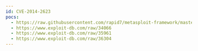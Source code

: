 ```yaml
---
id: CVE-2014-2623
pocs:
  - https://raw.githubusercontent.com/rapid7/metasploit-framework/master/modules/exploits/windows/misc/hp_dataprotector_cmd_exec.rb
  - https://www.exploit-db.com/raw/34066
  - https://www.exploit-db.com/raw/35961
  - https://www.exploit-db.com/raw/36304
---
```

